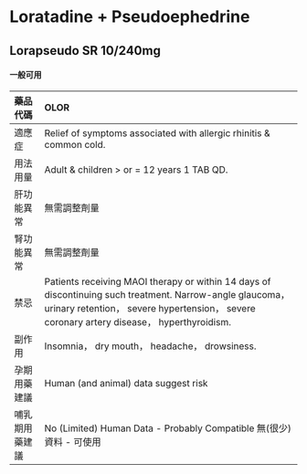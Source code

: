 # Loratadine + Pseudoephedrine

## Lorapseudo SR 10/240mg

#### 一般可用

| 藥品代碼       | OLOR                                                                                                                                                                                                   |
|:---------------|:-------------------------------------------------------------------------------------------------------------------------------------------------------------------------------------------------------|
| 適應症         | Relief of symptoms associated with allergic rhinitis & common cold.                                                                                                                                    |
| 用法用量       | Adult & children > or = 12 years 1 TAB QD.                                                                                                                                                             |
| 肝功能異常     | 無需調整劑量                                                                                                                                                                                           |
| 腎功能異常     | 無需調整劑量                                                                                                                                                                                           |
| 禁忌           | Patients receiving MAOI therapy or within 14 days of discontinuing such treatment. Narrow-angle glaucoma， urinary retention， severe hypertension， severe coronary artery disease， hyperthyroidism. |
| 副作用         | Insomnia， dry mouth， headache， drowsiness.                                                                                                                                                          |
| 孕期用藥建議   | Human (and animal) data suggest risk                                                                                                                                                                   |
| 哺乳期用藥建議 | No (Limited) Human Data - Probably Compatible 無(很少)資料 - 可使用                                                                                                                                    |

